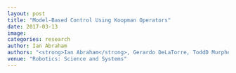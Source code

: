 ```yaml
---
layout: post
title: "Model-Based Control Using Koopman Operators"
date: 2017-03-13
image: 
categories: research
author: Ian Abraham
authors: "<strong>Ian Abraham</strong>, Gerardo DeLaTorre, ToddD Murphey"
venue: "Robotics: Science and Systems"
---
```

